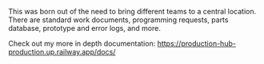 This was born out of the need to bring different teams to a central location. There are standard work documents, programming requests, parts database, prototype and error logs, and more. 

Check out my more in depth documentation: https://production-hub-production.up.railway.app/docs/
